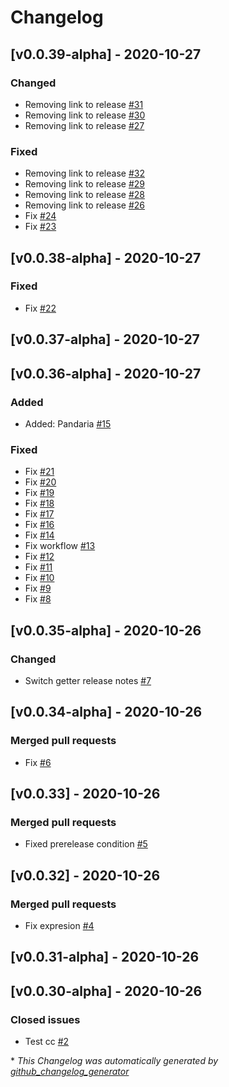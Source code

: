 # Changelog

## [v0.0.39-alpha] - 2020-10-27

### Changed

- Removing link to release [\#31](https://github.com/wowmua/Maps/pull/31)
- Removing link to release [\#30](https://github.com/wowmua/Maps/pull/30)
- Removing link to release [\#27](https://github.com/wowmua/Maps/pull/27)

### Fixed

- Removing link to release [\#32](https://github.com/wowmua/Maps/pull/32)
- Removing link to release [\#29](https://github.com/wowmua/Maps/pull/29)
- Removing link to release [\#28](https://github.com/wowmua/Maps/pull/28)
- Removing link to release [\#26](https://github.com/wowmua/Maps/pull/26)
- Fix [\#24](https://github.com/wowmua/Maps/pull/24)
- Fix [\#23](https://github.com/wowmua/Maps/pull/23)

## [v0.0.38-alpha] - 2020-10-27

### Fixed

- Fix [\#22](https://github.com/wowmua/Maps/pull/22)

## [v0.0.37-alpha] - 2020-10-27

## [v0.0.36-alpha] - 2020-10-27

### Added

- Added: Pandaria [\#15](https://github.com/wowmua/Maps/pull/15)

### Fixed

- Fix [\#21](https://github.com/wowmua/Maps/pull/21)
- Fix [\#20](https://github.com/wowmua/Maps/pull/20)
- Fix [\#19](https://github.com/wowmua/Maps/pull/19)
- Fix [\#18](https://github.com/wowmua/Maps/pull/18)
- Fix [\#17](https://github.com/wowmua/Maps/pull/17)
- Fix [\#16](https://github.com/wowmua/Maps/pull/16)
- Fix [\#14](https://github.com/wowmua/Maps/pull/14)
- Fix workflow [\#13](https://github.com/wowmua/Maps/pull/13)
- Fix [\#12](https://github.com/wowmua/Maps/pull/12)
- Fix [\#11](https://github.com/wowmua/Maps/pull/11)
- Fix [\#10](https://github.com/wowmua/Maps/pull/10)
- Fix [\#9](https://github.com/wowmua/Maps/pull/9)
- Fix [\#8](https://github.com/wowmua/Maps/pull/8)

## [v0.0.35-alpha] - 2020-10-26

### Changed

- Switch getter release notes [\#7](https://github.com/wowmua/Maps/pull/7)

## [v0.0.34-alpha] - 2020-10-26

### Merged pull requests

- Fix [\#6](https://github.com/wowmua/Maps/pull/6)

## [v0.0.33] - 2020-10-26

### Merged pull requests

- Fixed prerelease condition [\#5](https://github.com/wowmua/Maps/pull/5)

## [v0.0.32] - 2020-10-26

### Merged pull requests

- Fix expresion [\#4](https://github.com/wowmua/Maps/pull/4)

## [v0.0.31-alpha] - 2020-10-26

## [v0.0.30-alpha] - 2020-10-26

### Closed issues

- Test cc [\#2](https://github.com/wowmua/Maps/issues/2)



\* *This Changelog was automatically generated by [github_changelog_generator](https://github.com/github-changelog-generator/github-changelog-generator)*

